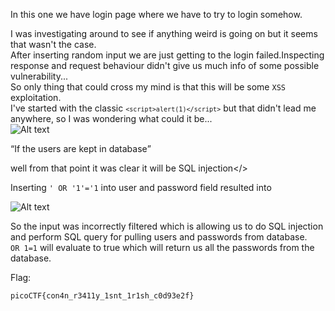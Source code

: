 In this one we have login page where we have to try to login somehow.  

I was investigating around to see if anything weird is going on but it seems that wasn't the case.<br>
After inserting random input we are just getting to the login failed.Inspecting response and request behaviour didn't give us much info of some possible vulnerability...<br>So only thing that could cross my mind is that this will be some <code>XSS</code> exploitation.  
I've started with the classic <code>`<script>alert(1)</script>`</code>
but that didn't lead me anywhere, so I was wondering what could it be...  
![Alt text](https://github.com/DejanJS/picoCTF-Writeups/blob/master/04.Irish%20Name%20Repo/hint.png)  
  
<q>If the users are kept in database</q>  
  
well from that point it was clear it will be <a src="https://en.wikipedia.org/wiki/SQL_injection">SQL injection</>  
  
Inserting <code>' OR '1'='1</code> into user and password field resulted into  
  
![Alt text](https://github.com/DejanJS/picoCTF-Writeups/blob/master/04.Irish%20Name%20Repo/loggedin.png)      
  
So the input was incorrectly filtered which is allowing us to do SQL injection and perform SQL query for pulling users and passwords from database.  
<code>OR 1=1</code> will evaluate to true which will return us all the passwords from the database.
  
Flag:  
  
<code>picoCTF{con4n_r3411y_1snt_1r1sh_c0d93e2f}</code>  
  
